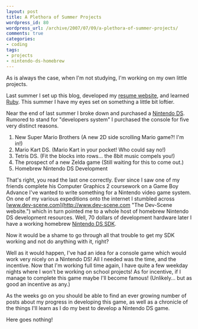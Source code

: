 ```yaml
--- 
layout: post
title: A Plethora of Summer Projects
wordpress_id: 80
wordpress_url: /archive/2007/07/09/a-plethora-of-summer-projects/
comments: true
categories: 
- coding
tags: 
- projects
- nintendo-ds-homebrew
---
```


As is always the case, when I'm not studying, I'm working on my own little projects. 

Last summer I set up this blog, developed my [resume website](http://www.josephbauser.net "My resume website!"), and learned [Ruby](http://www.ruby-lang.org "The Ruby programming language."). This summer I have my eyes set on something a little bit loftier. 

Near the end of last summer I broke down and purchased a [Nintendo DS](http://en.wikipedia.org/wiki/Nintendo_DS "Nintendo DS wikipedia entry."). Rumored to stand for "developers system" I purchased the console for five very distinct reasons.

1. New Super Mario Brothers (A new 2D side scrolling Mario game?! I'm in!)
2. Mario Kart DS. (Mario Kart in your pocket! Who could say no!)
3. Tetris DS. (Fit the blocks into rows... the 8bit music compels you!)
4. The prospect of a new Zelda game (Still waiting for this to come out.)
5. Homebrew Nintendo DS Development

That's right, you read the last one correctly. Ever since I saw one of my friends complete his Computer Graphics 2 coursework on a Game Boy Advance I've wanted to write something for a Nintendo video game system. On one of my various expeditions onto the internet I stumbled across [www.dev-scene.com](http://www.dev-scene.com "The Dev-Scene website.") which in turn pointed me to a whole host of homebrew Nintendo DS development resources. Well, 70 dollars of development hardware later I have a working homebrew [Nintendo DS SDK](http://www.devkitpro.org/ "devKit Pro: A series of development toolchains and libraries for homebrew development."). 

Now it would be a shame to go through all that trouble to get my SDK working and not do anything with it, right?

Well as it would happen, I've had an idea for a console game which would work very nicely on a Nintendo DS! All I needed was the time, and the incentive. Now that I'm working full time again, I have quite a few weekday nights where I won't be working on school projects! As for incentive, if I manage to complete this game maybe I'll become famous! (Unlikely... but as good an incentive as any.)

As the weeks go on you should be able to find an ever growing number of posts about my progress in developing this game, as well as a chronicle of the things I'll learn as I do my best to develop a Nintendo DS game. 

Here goes nothing!
